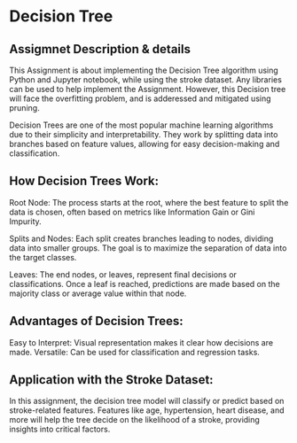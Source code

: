 # Decision Tree

## Assigmnet Description & details

This Assignment is about implementing the Decision Tree algorithm using Python and Jupyter notebook, while using the stroke dataset. 
Any libraries can be used to help implement the Assignment.
However, this Decision tree will face the overfitting problem, and is adderessed and mitigated using pruning. 

Decision Trees are one of the most popular machine learning algorithms due to their simplicity and interpretability. They work by splitting data into branches based on feature values, allowing for easy decision-making and classification.

## How Decision Trees Work:

Root Node: The process starts at the root, where the best feature to split the data is chosen, often based on metrics like Information Gain or Gini Impurity.

Splits and Nodes: Each split creates branches leading to nodes, dividing data into smaller groups. The goal is to maximize the separation of data into the target classes.

Leaves: The end nodes, or leaves, represent final decisions or classifications. Once a leaf is reached, predictions are made based on the majority class or average value within that node.

## Advantages of Decision Trees:

Easy to Interpret: Visual representation makes it clear how decisions are made.
Versatile: Can be used for classification and regression tasks.

## Application with the Stroke Dataset:
In this assignment, the decision tree model will classify or predict based on stroke-related features. Features like age, hypertension, heart disease, and more will help the tree decide on the likelihood of a stroke, providing insights into critical factors.
